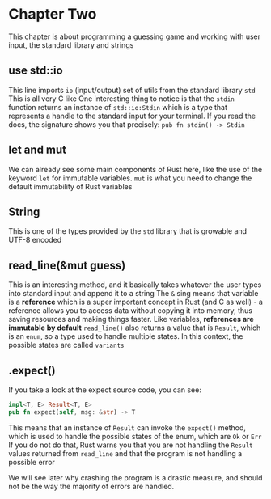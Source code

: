 # Chapter Two

This chapter is about programming a guessing game and working with user input, the standard library and strings

## use std::io

This line imports `io` (input/output) set of utils from the standard library `std`
This is all very C like
One interesting thing to notice is that the `stdin` function returns an instance of `std::io:Stdin` which is a type that represents a handle to the standard input for your terminal.
If you read the docs, the signature shows you that precisely: `pub fn stdin() -> Stdin`

## let and mut

We can already see some main components of Rust here, like the use of the keyword `let` for immutable variables.
`mut` is what you need to change the default immutability of Rust variables

## String

This is one of the types provided by the `std` library that is growable and UTF-8 encoded

## read_line(&mut guess)

This is an interesting method, and it basically takes whatever the user types into standard input and append it to a string
The `&` sing means that variable is a **reference** which is a super important concept in Rust (and C as well) - a reference allows you to access data without copying it into memory, thus saving resources and making things faster. Like variables, **references are immutable by default**
`read_line()` also returns a value that is `Result`, which is an `enum`, so a type used to handle multiple states. In this context, the possible states are called `variants`

## .expect()

If you take a look at the expect source code, you can see:

```rust
impl<T, E> Result<T, E>
pub fn expect(self, msg: &str) -> T
```

This means that an instance of `Result` can invoke the `expect()` method, which is used to handle the possible states of the enum, which are `Ok` or `Err`
If you do not do that, Rust warns you that you are not handling the `Result` values returned from `read_line` and that the program is not handling a possible error

We will see later why crashing the program is a drastic measure, and should not be the way the majority of errors are handled.
